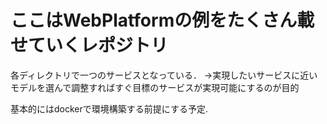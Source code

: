 # ここはWebPlatformの例をたくさん載せていくレポジトリ

各ディレクトリで一つのサービスとなっている．
→実現したいサービスに近いモデルを選んで調整すればすぐ目標のサービスが実現可能にするのが目的

基本的にはdockerで環境構築する前提にする予定.
